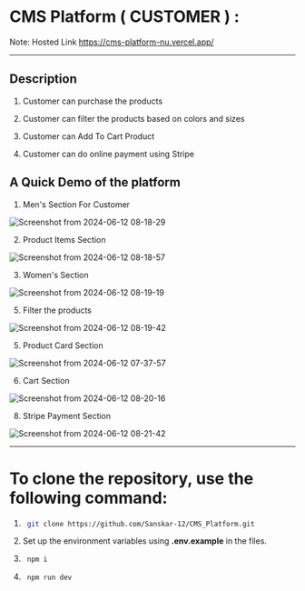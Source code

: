 # CMS Platform ( CUSTOMER ) :

Note: Hosted Link https://cms-platform-nu.vercel.app/

---

## Description
  
  1. Customer can purchase the products
  
  2. Customer can filter the products based on colors and sizes

  3. Customer can Add To Cart Product

  4. Customer can do online payment using Stripe 

## A Quick Demo of the platform
  1. Men's Section For Customer
  
  ![Screenshot from 2024-06-12 08-18-29](https://github.com/Sanskar-12/CMS_Platform_Customer/assets/114936864/8db65574-16c3-48a5-b2f0-78637549d580)

  2. Product Items Section
  
  ![Screenshot from 2024-06-12 08-18-57](https://github.com/Sanskar-12/CMS_Platform_Customer/assets/114936864/c32dc6b0-34d3-40d3-b695-c059b1feba00)

  3. Women's Section
     
  ![Screenshot from 2024-06-12 08-19-19](https://github.com/Sanskar-12/CMS_Platform_Customer/assets/114936864/2688dc94-dff4-482e-8f9d-dcafe508bb6b)   

  5. Filter the products
  
  ![Screenshot from 2024-06-12 08-19-42](https://github.com/Sanskar-12/CMS_Platform_Customer/assets/114936864/eb6af953-111a-4de0-bb28-17c6d5c96c8f)

  5. Product Card Section

  ![Screenshot from 2024-06-12 07-37-57](https://github.com/Sanskar-12/CMS_Platform/assets/114936864/de1f906e-e78d-415c-82a4-7b533160f7ba)

  6. Cart Section

  ![Screenshot from 2024-06-12 08-20-16](https://github.com/Sanskar-12/CMS_Platform_Customer/assets/114936864/835694ce-0ac2-4b9a-aca2-659e52d25ce1)

  8. Stripe Payment Section

  ![Screenshot from 2024-06-12 08-21-42](https://github.com/Sanskar-12/CMS_Platform_Customer/assets/114936864/cd462d69-0714-4788-a592-1fab55f6ed2c)

      
---

# To clone the repository, use the following command:

1. ```bash
    git clone https://github.com/Sanskar-12/CMS_Platform.git
    ```

2. Set up the environment variables using **.env.example** in the files.

3. ```bash
    npm i
    ```

4. ```bash
    npm run dev
    ```











  

     
